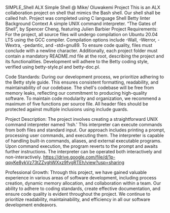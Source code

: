 SIMPLE_Shell ALX Simple Shell @ Mike/ Oluwakemi Project This is an ALX collaboration project on shell that mimics the Bash shell. Our shell shall be called hsh. Project was completed using C language Shell Betty linter Background Context A simple UNIX command interpreter. “The Gates of Shell”, by Spencer Cheng, featuring Julien Barbier Project Requirements: For the project, all source files will undergo compilation on Ubuntu 20.04 LTS using the GCC compiler. Compilation options include -Wall, -Werror, -Wextra, -pedantic, and -std=gnu89. To ensure code quality, files must conclude with a newline character. Additionally, each project folder must contain a mandatory README.md file at the root, describing the project and its functionalities. Development will adhere to the Betty coding style, verified using betty-style.pl and betty-doc.pl.

Code Standards: During our development process, we prioritize adhering to the Betty style guide. This ensures consistent formatting, readability, and maintainability of our codebase. The shell's codebase will be free from memory leaks, reflecting our commitment to producing high-quality software. To maintain code modularity and organization, we recommend a maximum of five functions per source file. All header files should be protected against multiple inclusions using include guards.

Project Description: The project involves creating a straightforward UNIX command interpreter named 'hsh.' This interpreter can execute commands from both files and standard input. Our approach includes printing a prompt, processing user commands, and executing them. The interpreter is capable of handling built-in commands, aliases, and external executable programs. Upon command execution, the program reverts to the prompt and awaits further instructions. The interpreter can be operated both interactively and non-interactively. https://drive.google.com/file/d/1p-qqyKe8ykVz73tZZvghWXxz9fvgRTEh/view?usp=sharing

Professional Growth: Through this project, we have gained valuable experience in various areas of software development, including process creation, dynamic memory allocation, and collaboration within a team. Our ability to adhere to coding standards, create effective documentation, and ensure code quality is evident throughout the project. We continue to prioritize readability, maintainability, and efficiency in all our software development endeavors.
